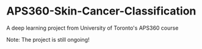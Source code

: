 # APS360-Skin-Cancer-Classification
A deep learning project from University of Toronto's APS360 course

Note: The project is still ongoing!
